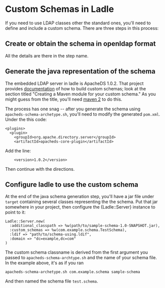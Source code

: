 Custom Schemas in Ladle
=======================

If you need to use LDAP classes other the standard ones, you'll need
to define and include a custom schema.  There are three steps in this
process:

Create or obtain the schema in openldap format
----------------------------------------------

All the details are there in the step name.

Generate the java representation of the schema
----------------------------------------------

The embedded LDAP server in ladle is ApacheDS 1.0.2.  That project
provides [documentation][ds-custom] of how to build custom schemas;
look at the section titled "Creating a Maven module for your custom
schema."  As you might guess from the title, you'll need [maven
2][mvn] to do this.

The process has one snag -- after you generate the schema using
`apacheds-schema-archetype.sh`, you'll need to modify the generated
`pom.xml`.  Under the this code:

    <plugins>
      <plugin>
        <groupId>org.apache.directory.server</groupId>
        <artifactId>apacheds-core-plugin</artifactId>

Add the line:

        <version>1.0.2</version>

Then continue with the directions.

[ds-custom]: http://directory.apache.org/apacheds/1.0/custom-schema.html
[mvn]: http://maven.apache.org/

Configure ladle to use the custom schema
----------------------------------------

At the end of the java schema generation step, you'll have a jar file
under `target` containing several classes representing the the schema.
Put that jar somewhere in your project, then configure the
{Ladle::Server} instance to point to it:

    Ladle::Server.new(
      :additional_classpath => %w(path/to/sample-schema-1.0-SNAPSHOT.jar),
      :custom_schemas => %w(com.example.schema.TestSchema),
      :ldif => "path/to/schema-using.ldif",
      :domain => "dc=example,dc=com"
    )

The custom schema classname is derived from the first argument you
passed to `apacheds-schema-archtype.sh` and the name of your schema
file.  In the example above, it's as if you ran

    apacheds-schema-archetype.sh com.example.schema sample-schema

And then named the schema file `test.schema`.
